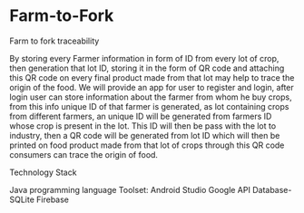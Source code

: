 # Farm-to-Fork
Farm to fork traceability 


By storing every Farmer information in form of ID from every lot of crop, then generation that lot ID, storing it in the form of QR code 
and attaching this QR code on every final product made from that lot may help to trace the origin of the food.
We will provide an app for user to register and login, after login user can store information about the farmer from whom he buy crops, 
from this info unique ID of that farmer is generated, as lot containing crops from different farmers, an unique ID will be generated from
farmers ID whose crop is present in the lot.
This ID will then be pass with the lot to industry, then a QR code will be generated from lot ID which will then be printed on food 
product made from that lot of crops through this QR code consumers can trace the origin of food.

Technology Stack

Java programming language 
Toolset: Android Studio 
Google API
Database-SQLite 
Firebase 
